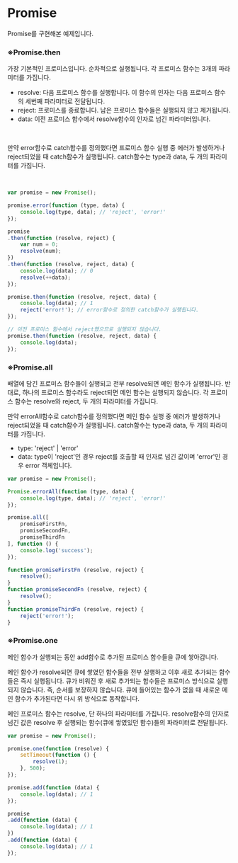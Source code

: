 Promise
=
Promise를 구현해본 예제입니다.

### ※Promise.then

가장 기본적인 프로미스입니다. 순차적으로 실행됩니다.
각 프로미스 함수는 3개의 파라미터를 가집니다.
- resolve: 다음 프로미스 함수를 실행합니다. 이 함수의 인자는 다음 프로미스 함수의 세번째 파라미터로 전달됩니다.
- reject: 프로미스를 종료합니다. 남은 프로미스 함수들은 실행되지 않고 제거됩니다.
- data: 이전 프로미스 함수에서 resolve함수의 인자로 넘긴 파라미터입니다.  

<br/>

만약 error함수로 catch함수를 정의했다면 
프로미스 함수 실행 중 에러가 발생하거나 reject되었을 때 catch함수가 실행됩니다. 
catch함수는 type과 data, 두 개의 파라미터를 가집니다.  

<br/>

```javascript
var promise = new Promise();

promise.error(function (type, data) {
	console.log(type, data); // 'reject', 'error!'
});

promise
.then(function (resolve, reject) {
	var num = 0;
	resolve(num); 
})
.then(function (resolve, reject, data) {
	console.log(data); // 0
	resolve(++data);
});

promise.then(function (resolve, reject, data) {
	console.log(data); // 1
	reject('error!'); // error함수로 정의한 catch함수가 실행됩니다.
});

// 이전 프로미스 함수에서 reject했으므로 실행되지 않습니다.
promise.then(function (resolve, reject, data) { 
	console.log(data);
});
```


### ※Promise.all
배열에 담긴 프로미스 함수들이 실행되고 전부 resolve되면 메인 함수가 실행됩니다.
반대로, 하나의 프로미스 함수라도 reject되면 메인 함수는 실행되지 않습니다.
각 프로미스 함수는 resolve와 reject, 두 개의 파라미터를 가집니다.

만약 errorAll함수로 catch함수를 정의했다면 
메인 함수 실행 중 에러가 발생하거나 reject되었을 때 catch함수가 실행됩니다. 
catch함수는 type과 data, 두 개의 파라미터를 가집니다.

- type: 'reject' | 'error'
- data: type이 'reject'인 경우 reject를 호출할 때 인자로 넘긴 값이며 'error'인 경우 error 객체입니다. 

```javascript
var promise = new Promise();

Promise.errorAll(function (type, data) {
	console.log(type, data); // 'reject', 'error!'
});

promise.all([
	promiseFirstFn,
	promiseSecondFn,
	promiseThirdFn
], function () {
	console.log('success');
});

function promiseFirstFn (resolve, reject) {
	resolve();
}
function promiseSecondFn (resolve, reject) {
	resolve();
}
function promiseThirdFn (resolve, reject) {
	reject('error!');
}
```


### ※Promise.one
메인 함수가 실행되는 동안 add함수로 추가된 프로미스 함수들을 큐에 쌓아갑니다.

메인 함수가 resolve되면 큐에 쌓였던 함수들을 전부 실행하고 이후 새로 추가되는 함수들은 즉시 실행됩니다.
큐가 비워진 후 새로 추가되는 함수들은 프로미스 방식으로 실행되지 않습니다. 즉, 순서를 보장하지 않습니다.
큐에 들어있는 함수가 없을 때 새로운 메인 함수가 추가된다면 다시 위 방식으로 동작합니다.

메인 프로미스 함수는 resolve, 단 하나의 파라미터를 가집니다.
resolve함수의 인자로 넘긴 값은 resolve 후 실행되는 함수(큐에 쌓였있던 함수)들의 파라미터로 전달됩니다.
 
```javascript
var promise = new Promise();

promise.one(function (resolve) {
	setTimeout(function () {
		resolve(1);
	}, 500);
});

promise.add(function (data) {
	console.log(data); // 1
});

promise
.add(function (data) {
	console.log(data); // 1
})
.add(function (data) {
	console.log(data); // 1
});
```
